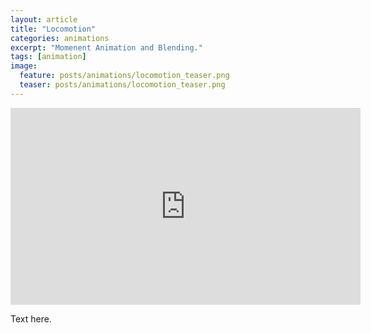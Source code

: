 ```yaml
---
layout: article
title: "Locomotion"
categories: animations
excerpt: "Momenent Animation and Blending."
tags: [animation]
image:
  feature: posts/animations/locomotion_teaser.png
  teaser: posts/animations/locomotion_teaser.png
---
```


<iframe width="560" height="315" src="https://www.youtube.com/embed/CNkYE3PHh3c" frameborder="0" allow="accelerometer; autoplay; encrypted-media; gyroscope; picture-in-picture" allowfullscreen></iframe>

Text here.
